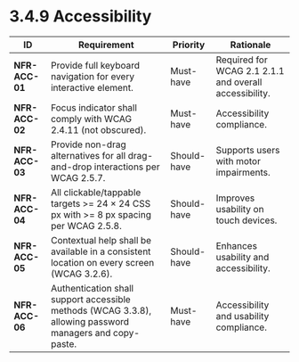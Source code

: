 # 3.4.9 Accessibility

| ID                                  | Requirement                                                                                              | Priority    | Rationale                                              |
|-------------------------------------|----------------------------------------------------------------------------------------------------------|-------------|--------------------------------------------------------|
| <a id="nfrAcc01">**NFR-ACC-01**</a> | Provide full keyboard navigation for every interactive element.                                          | Must-have   | Required for WCAG 2.1 2.1.1 and overall accessibility. |
| <a id="nfrAcc02">**NFR-ACC-02**</a> | Focus indicator shall comply with WCAG 2.4.11 (not obscured).                                            | Must-have   | Accessibility compliance.                              |
| <a id="nfrAcc03">**NFR-ACC-03**</a> | Provide non-drag alternatives for all drag-and-drop interactions per WCAG 2.5.7.                         | Should-have | Supports users with motor impairments.                 |
| <a id="nfrAcc04">**NFR-ACC-04**</a> | All clickable/tappable targets >= 24 × 24 CSS px with >= 8 px spacing per WCAG 2.5.8.                    | Should-have | Improves usability on touch devices.                   |
| <a id="nfrAcc05">**NFR-ACC-05**</a> | Contextual help shall be available in a consistent location on every screen (WCAG 3.2.6).                | Should-have | Enhances usability and accessibility.                  |
| <a id="nfrAcc06">**NFR-ACC-06**</a> | Authentication shall support accessible methods (WCAG 3.3.8), allowing password managers and copy-paste. | Must-have   | Accessibility and usability compliance.                |